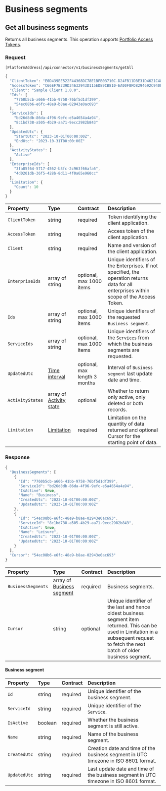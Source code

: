 <!-- AUTOMATICALLY GENERATED, DO NOT MODIFY -->
# Business segments

## Get all business segments

Returns all business segments. This operation supports [Portfolio Access Tokens](../guidelines/multi-property.md).

### Request

`[PlatformAddress]/api/connector/v1/businessSegments/getAll`

```javascript
{
  "ClientToken": "E0D439EE522F44368DC78E1BFB03710C-D24FB11DBE31D4621C4817E028D9E1D",
  "AccessToken": "C66EF7B239D24632943D115EDE9CB810-EA00F8FD8294692C940F6B5A8F9453D",
  "Client": "Sample Client 1.0.0",
  "Ids": [
    "7760b5cb-a666-41bb-9758-76bf5d1df399",
    "54ec08b6-e6fc-48e9-b8ae-02943e0ac693"
  ],
  "ServiceIds": [
    "bd26d8db-86da-4f96-9efc-e5a4654a4a94",
    "8c1bd738-a505-4b29-aa71-9ecc2982b843"
  ],
  "UpdatedUtc": {
    "StartUtc": "2023-10-01T00:00:00Z",
    "EndUtc": "2023-10-31T00:00:00Z"
  },
  "ActivityStates": [
    "Active"
  ],
  "EnterpriseIds": [
    "3fa85f64-5717-4562-b3fc-2c963f66afa6",
    "4d0201db-36f5-428b-8d11-4f0a65e960cc"
  ],
  "Limitation": {
    "Count": 10
  }
}
```

| Property | Type | Contract | Description |
| :-- | :-- | :-- | :-- |
| `ClientToken` | string | required | Token identifying the client application. |
| `AccessToken` | string | required | Access token of the client application. |
| `Client` | string | required | Name and version of the client application. |
| `EnterpriseIds` | array of string | optional, max 1000 items | Unique identifiers of the Enterprises. If not specified, the operation returns data for all enterprises within scope of the Access Token. |
| `Ids` | array of string | optional, max 1000 items | Unique identifiers of the requested `Business segment`. |
| `ServiceIds` | array of string | optional, max 1000 items | Unique identifiers of the `Services` from which the business segments are requested. |
| `UpdatedUtc` | [Time interval](_objects.md#time-interval) | optional, max length 3 months | Interval of `Business segment` last update date and time. |
| `ActivityStates` | array of [Activity state](_objects.md#activity-state) | optional | Whether to return only active, only deleted or both records. |
| `Limitation` | [Limitation](../guidelines/pagination.md#limitation) | required | Limitation on the quantity of data returned and optional Cursor for the starting point of data. |

### Response

```javascript
{
  "BusinessSegments": [
    {
      "Id": "7760b5cb-a666-41bb-9758-76bf5d1df399",
      "ServiceId": "bd26d8db-86da-4f96-9efc-e5a4654a4a94",
      "IsActive": true,
      "Name": "Business",
      "CreatedUtc": "2023-10-01T00:00:00Z",
      "UpdatedUtc": "2023-10-01T00:00:00Z"
    },
    {
      "Id": "54ec08b6-e6fc-48e9-b8ae-02943e0ac693",
      "ServiceId": "8c1bd738-a505-4b29-aa71-9ecc2982b843",
      "IsActive": true,
      "Name": "Leisure",
      "CreatedUtc": "2023-10-01T00:00:00Z",
      "UpdatedUtc": "2023-10-01T00:00:00Z"
    }
  ],
  "Cursor": "54ec08b6-e6fc-48e9-b8ae-02943e0ac693"
}
```

| Property | Type | Contract | Description |
| :-- | :-- | :-- | :-- |
| `BusinessSegments` | array of [Business segment](businesssegments.md#business-segment) | required | Business segments. |
| `Cursor` | string | optional | Unique identifier of the last and hence oldest business segment item returned. This can be used in Limitation in a subsequent request to fetch the next batch of older business segment. |

#### Business segment

| Property | Type | Contract | Description |
| :-- | :-- | :-- | :-- |
| `Id` | string | required | Unique identifier of the business segment. |
| `ServiceId` | string | required | Unique identifier of the `Service`. |
| `IsActive` | boolean | required | Whether the business segment is still active. |
| `Name` | string | required | Name of the business segment. |
| `CreatedUtc` | string | required | Creation date and time of the business segment in UTC timezone in ISO 8601 format. |
| `UpdatedUtc` | string | required | Last update date and time of the business segment in UTC timezone in ISO 8601 format. |
